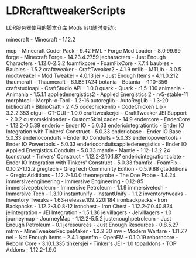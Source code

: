 # LDRcrafttweakerScripts
LDR服务器使用的脚本仓库
Mods list(随时变动):

minecraft - Minecraft - 1.12.2

mcp - Minecraft Coder Pack - 9.42
FML - Forge Mod Loader - 8.0.99.99
forge - Minecraft Forge - 14.23.4.2759
jecharacters - Just Enough Characters - 1.12.0-2.3.2
foamfixcore - FoamFixCore - 7.7.4
baubles - Baubles - 1.5.2
crafttweaker - CraftTweaker2 - 4.1.9
mtlib - MTLib - 3.0.5
modtweaker - Mod Tweaker - 4.0.13
jei - Just Enough Items - 4.11.0.212
thaumcraft - Thaumcraft - 6.1.BETA24
botania - Botania - r1.10-356
craftstudioapi - CraftStudio API - 1.0.0
quark - Quark - r1.5-130
animania - Animania - 1.5.1.1
appliedenergistics2 - Applied Energistics 2 - rv5-stable-11
morphtool - Morph-o-Tool - 1.2-16
autoreglib - AutoRegLib - 1.3-20
bibliocraft - BiblioCraft - 2.4.5
codechickenlib - CodeChicken Lib - 3.2.2.353
ctgui - CT-GUI - 1.0.0
crafttweakerjei - CraftTweaker JEI Support - 2.0.2
customskinloader - CustomSkinLoader - 14.9
endercore - EnderCore - 1.12.2-0.5.39
enderio - Ender IO - 5.0.33
enderiointegrationtic - Ender IO Integration with Tinkers' Construct - 5.0.33
enderiobase - Ender IO Base - 5.0.33
enderioconduits - Ender IO Conduits - 5.0.33
enderiopowertools - Ender IO Powertools - 5.0.33
enderioconduitsappliedenergistics - Ender IO Applied Energistics Conduits - 5.0.33
mantle - Mantle - 1.12-1.3.2.24
tconstruct - Tinkers' Construct - 1.12.2-2.10.1.87
enderiointegrationticlate - Ender IO Integration with Tinkers' Construct - 5.0.33
foamfix - FoamFix - 0.10.2-1.12.2
gregtech - GregTech Community Edition - 0.5.9.88
gtadditions - Gregic Additions - 1.12.2-1.0.0
theoneprobe - The One Probe - 1.4.24
immersiveengineering - Immersive Engineering - 0.12-85
immersivepetroleum - Immersive Petroleum - 1.1.9
immersivetech - Immersive Tech - 1.3.10
instantunify - InstantUnify - 1.1.2
inventorytweaks - Inventory Tweaks - 1.63+release.109.220f184
ironbackpacks - Iron Backpacks - 1.12.2-3.0.8-12
ironchest - Iron Chest - 1.12.2-7.0.40.824
jeiintegration - JEI Integration - 1.5.1.36
jeivillagers - Jeivillagers - 1.0
journeymap - JourneyMap - 1.12.2-5.5.2
justenoughpetroleum - Just Enough Petroleum - 0.1
jeresources - Just Enough Resources - 0.8.5.27
mtrm - MineTweakerRecipeMaker - 1.2.2.30
mw - Modern Warfare - 1.11.7.7
nei - Not Enough Items - 2.4.1
openfm - OpenFM - 0.1.0.19
reborncore - Reborn Core - 3.10.1.335
tinkersjei - Tinker's JEI - 1.0
topaddons - TOP Addons - 1.12.2-1.9.0
